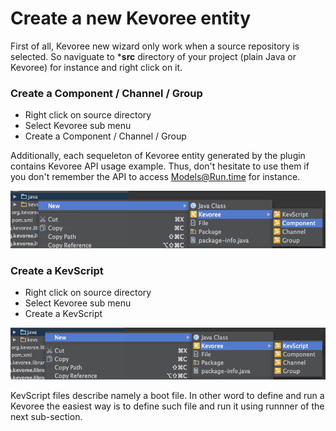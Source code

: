 # Create a new Kevoree entity

First of all, Kevoree new wizard only work when a source repository is selected.
So naviguate to ***src** directory of your project (plain Java or Kevoree) for instance and right click on it.

### Create a Component / Channel / Group

* Right click on source directory
* Select Kevoree sub menu
* Create a Component / Channel / Group

Additionally, each sequeleton of Kevoree entity generated by the plugin contains Kevoree API usage example. Thus, don't hesitate to use them if you don't remember the API to access Models@Run.time for instance.

![CreateNew](CreateEntity.png)

### Create a KevScript

* Right click on source directory
* Select Kevoree sub menu
* Create a KevScript

![CreateNew](CreateKevScript.png)

KevScript files describe namely a boot file. In other word to define and run a Kevoree the easiest way is to define such file and run it using runnner of the next sub-section.
